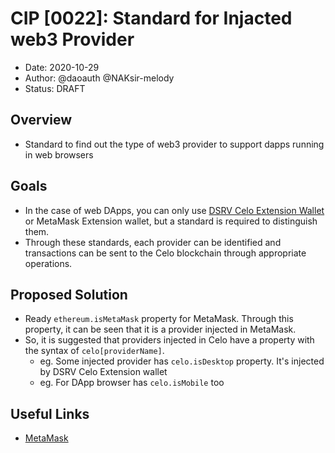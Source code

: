# CIP [0022]: Standard for Injacted web3 Provider

- Date: 2020-10-29
- Author: @daoauth @NAKsir-melody
- Status: DRAFT

## Overview
- Standard to find out the type of web3 provider to support dapps running in web browsers

## Goals
- In the case of web DApps, you can only use [DSRV Celo Extension Wallet](https://chrome.google.com/webstore/detail/celo-desktop-wallet/kkilomkmpmkbdnfelcpgckmpcaemjcdh) or MetaMask Extension wallet, but a standard is required to distinguish them.
- Through these standards, each provider can be identified and transactions can be sent to the Celo blockchain through appropriate operations.

## Proposed Solution
- Ready `ethereum.isMetaMask` property for MetaMask. Through this property, it can be seen that it is a provider injected in MetaMask.
- So, it is suggested that providers injected in Celo have a property with the syntax of `celo[providerName]`.
  * eg. Some injected provider has `celo.isDesktop` property. It's injected by DSRV Celo Extension wallet
  * eg. For DApp browser has `celo.isMobile` too

## Useful Links
- [MetaMask](https://docs.metamask.io/guide/ethereum-provider.html#properties)
